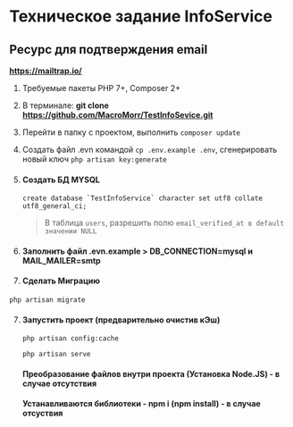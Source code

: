 Техническое задание InfoService
==========
Ресурс для подтверждения email
------------
**https://mailtrap.io/**

1. Требуемые пакеты PHP 7+, Composer 2+

2. В терминале: **git clone  https://github.com/MacroMorr/TestInfoSevice.git**
3. Перейти в папку с проектом, выполнить ```composer update```
4. Создать файл .evn командой ```cp .env.example .env```, сгенерировать новый ключ ```php artisan key:generate```

5. #### Создать БД MYSQL
   ```
   create database `TestInfoService` character set utf8 collate utf8_general_ci;
   ```
   
   > В таблица ```users```, разрешить полю ```email_verified_at в default значении NULL``` 
   
5. #### Заполнить файл .evn.example > DB_CONNECTION=mysql и MAIL_MAILER=smtp
   
6. #### Сделать Миграцию
```
php artisan migrate
```

7. #### Запустить проект (предварительно очистив кЭш)
   ```php artisan config:cache```
   ```
   php artisan serve
   ```
   
   #### Преобразование файлов внутри проекта (Установка Node.JS) - в случае отсутствия
   #### Устанавливаются библиотеки - npm i (npm install) - в случае отсуствия
